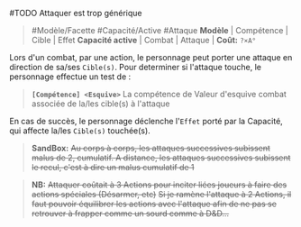 #TODO Attaquer est trop générique

> #Modèle/Facette #Capacité/Active #Attaque
> **Modèle** | Compétence | Cible | Effet
> **Capacité active** | Combat | Attaque |
> **Coût:** `?×A°`

Lors d'un combat, par une action, le personnage peut porter une attaque en direction de sa/ses `Cible(s)`.
Pour determiner si l'attaque touche, le personnage effectue un test de :
> **`[Compétence] <Esquive>`**
La compétence de          Valeur d'esquive
combat associée             de la/les cible(s) 
à l'attaque

En cas de succès, le personnage déclenche l'`Effet` porté par la Capacité, qui affecte la/les `Cible(s)` touchée(s). 

> **SandBox:** 
~~Au corps à corps, les attaques successives subissent malus de 2, cumulatif.
A distance, les attaques successives subissent le recul, c'est à dire un malus cumulatif de 1~~

> **NB:**
~~Attaquer coûtait à 3 Actions pour inciter liées joueurs à faire des actions spéciales (Désarmer, etc)~~
~~Si je ramène l'attaque à 2 Actions, il faut pouvoir équilibrer les actions avec l'attaque afin de ne pas se retrouver à frapper comme un sourd comme à D&D...~~